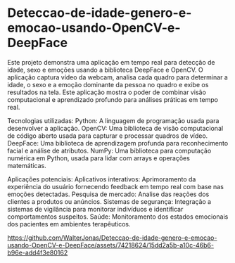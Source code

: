 # Deteccao-de-idade-genero-e-emocao-usando-OpenCV-e-DeepFace
Este projeto demonstra uma aplicação em tempo real para detecção de idade, sexo e emoções usando a biblioteca DeepFace e OpenCV. O aplicação captura vídeo da webcam, analisa cada quadro para determinar a idade, o sexo e a emoção dominante da pessoa no quadro e exibe os resultados na tela. Este aplicação mostra o poder de combinar visão computacional e aprendizado profundo para análises práticas em tempo real.

Tecnologias utilizadas:
Python: A linguagem de programação usada para desenvolver a aplicação.
OpenCV: Uma biblioteca de visão computacional de código aberto usada para capturar e processar quadros de vídeo.
DeepFace: Uma biblioteca de aprendizagem profunda para reconhecimento facial e análise de atributos.
NumPy: Uma biblioteca para computação numérica em Python, usada para lidar com arrays e operações matemáticas.

Aplicações potenciais:
Aplicativos interativos: Aprimoramento da experiência do usuário fornecendo feedback em tempo real com base nas emoções detectadas.
Pesquisa de mercado: Analise das reações dos clientes a produtos ou anúncios.
Sistemas de segurança: Integração a sistemas de vigilância para monitorar indivíduos e identificar comportamentos suspeitos.
Saúde: Monitoramento dos estados emocionais dos pacientes em ambientes terapêuticos.

https://github.com/WalterJonas/Deteccao-de-idade-genero-e-emocao-usando-OpenCV-e-DeepFace/assets/74218624/15dd2a5b-a10c-46b6-b96e-add4f3e80162


